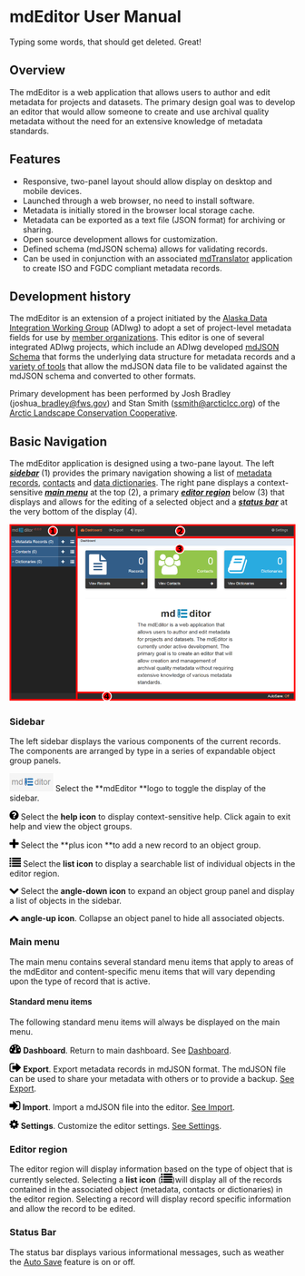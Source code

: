 # mdEditor User Manual

Typing some words, that should get deleted. Great! 

## Overview

The mdEditor is a web application that allows users to author and edit metadata for projects and datasets. The primary design goal was to develop an editor that would allow someone to create and use archival quality metadata without the need for an extensive knowledge of metadata standards.

## Features

* Responsive, two-panel layout should allow display on desktop and mobile devices.
* Launched through a web browser, no need to install software.
* Metadata is initially stored in the browser local storage cache.
* Metadata can be exported as a text file \(JSON format\) for archiving or sharing.
* Open source development allows for customization.
* Defined schema \(mdJSON schema\) allows for validating records.
* Can be used in conjunction with an associated [mdTranslator](https://github.com/adiwg/mdTranslator) application to create ISO and FGDC compliant metadata records.

## Development history

The mdEditor is an extension of a project initiated by the [Alaska Data Integration Working Group](http://www.adiwg.org/about/) \(ADIwg\) to adopt a set of project-level metadata fields for use by [member organizations](http://www.adiwg.org/about/#contributing-organizations). This editor is one of several integrated ADIwg projects, which include an ADIwg developed [mdJSON Schema](https://github.com/adiwg/mdJson-schemas) that forms the underlying data structure for metadata records and a [variety of tools](http://mdtools.adiwg.org/#popup-welcome) that allow the mdJSON data file to be validated against the mdJSON schema and converted to other formats.

Primary development has been performed by Josh Bradley \(joshua\_bradley@fws.gov\) and Stan Smith \(ssmith@arcticlcc.org\) of the [Arctic Landscape Conservation Cooperative](http://arcticlcc.org/).

## Basic Navigation

The mdEditor application is designed using a two-pane layout. The left [_**sidebar**_](#sidebar) \(1\) provides the primary navigation showing a list of [metadata records](/records.md), [contacts](/contacts.md) and [data dictionaries](/dictionaries.md). The right pane displays a context-sensitive [_**main menu**_](#main-menu) at the top \(2\), a primary [_**editor region**_](#editor-region) below \(3\) that displays and allows for the editing of a selected object and a [_**status bar**_](#status-bar) at the very bottom of the display \(4\).

![](/assets/mdEditor_areas.png)

### Sidebar

The left sidebar displays the various components of the current records. The components are arranged by type in a series of expandable object group panels.

![](/assets/mdEditor_logo_32.png)   Select the **mdEditor **logo to toggle the display of the sidebar.

![](/assets/symbol_question-circle_16.png) Select the **help icon** to display context-sensitive help. Click again to exit help and view the object groups.

![](/assets/symbol_plus_16.png) Select the **plus icon **to add a new record to an object group.

![](/assets/symbol_list_16.png) Select the **list icon** to display a searchable list of individual objects in the editor region.

![](/assets/symbol_angle-down_16.png) Select the **angle-down icon** to expand an object group panel and display a list of objects in the sidebar.

![](/assets/symbol_angle-up_16.png) **angle-up icon**. Collapse an object panel to hide all associated objects.

### Main menu

The main menu contains several standard menu items that apply to areas of the mdEditor and content-specific menu items that will vary depending upon the type of record that is active.

#### Standard menu items

The following standard menu items will always be displayed on the main menu.

![](/assets/symbol_dashboard_16.png) **Dashboard**. Return to main dashboard. See [Dashboard](/dashboard.md).

![](/assets/symbol_sign-out_16.png) **Export**. Export metadata records in mdJSON format. The mdJSON file can be used to share your metadata with others or to provide a backup. [See Export](/export.md).

![](/assets/symbol_sign-in_16.png) **Import**. Import a mdJSON file into the editor. [See Import](/import.md).

![](/assets/symbol_cog_16.png) **Settings**. Customize the editor settings. [See Settings](/settings.md).

### Editor region

The editor region will display information based on the type of object that is currently selected. Selecting a **list icon** \(![](/assets/symbol_list_16.png)\)will display all of the records contained in the associated object \(metadata, contacts or dictionaries\) in the editor region. Selecting a record will display record specific information and allow the record to be edited.

### Status Bar

The status bar displays various informational messages, such as weather the [Auto Save](/settings.md) feature is on or off.

